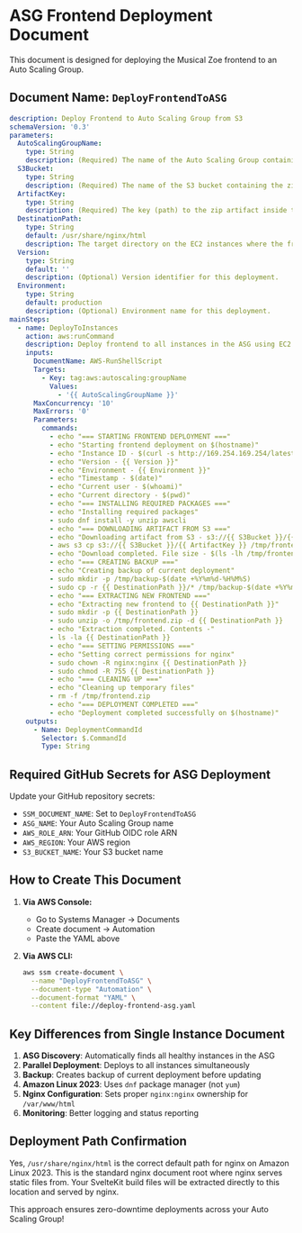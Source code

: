 # ASG Frontend Deployment Document

This document is designed for deploying the Musical Zoe frontend to an Auto Scaling Group.

## Document Name: `DeployFrontendToASG`

```yaml
description: Deploy Frontend to Auto Scaling Group from S3
schemaVersion: '0.3'
parameters:
  AutoScalingGroupName:
    type: String
    description: (Required) The name of the Auto Scaling Group containing the EC2 instances.
  S3Bucket:
    type: String
    description: (Required) The name of the S3 bucket containing the zipped frontend artifact.
  ArtifactKey:
    type: String
    description: (Required) The key (path) to the zip artifact inside the S3 bucket.
  DestinationPath:
    type: String
    default: /usr/share/nginx/html
    description: The target directory on the EC2 instances where the frontend files will be extracted.
  Version:
    type: String
    default: ''
    description: (Optional) Version identifier for this deployment.
  Environment:
    type: String
    default: production
    description: (Optional) Environment name for this deployment.
mainSteps:
  - name: DeployToInstances
    action: aws:runCommand
    description: Deploy frontend to all instances in the ASG using EC2 tags
    inputs:
      DocumentName: AWS-RunShellScript
      Targets:
        - Key: tag:aws:autoscaling:groupName
          Values:
            - '{{ AutoScalingGroupName }}'
      MaxConcurrency: '10'
      MaxErrors: '0'
      Parameters:
        commands:
          - echo "=== STARTING FRONTEND DEPLOYMENT ==="
          - echo "Starting frontend deployment on $(hostname)"
          - echo "Instance ID - $(curl -s http://169.254.169.254/latest/meta-data/instance-id)"
          - echo "Version - {{ Version }}"
          - echo "Environment - {{ Environment }}"
          - echo "Timestamp - $(date)"
          - echo "Current user - $(whoami)"
          - echo "Current directory - $(pwd)"
          - echo "=== INSTALLING REQUIRED PACKAGES ==="
          - echo "Installing required packages"
          - sudo dnf install -y unzip awscli
          - echo "=== DOWNLOADING ARTIFACT FROM S3 ==="
          - echo "Downloading artifact from S3 - s3://{{ S3Bucket }}/{{ ArtifactKey }}"
          - aws s3 cp s3://{{ S3Bucket }}/{{ ArtifactKey }} /tmp/frontend.zip
          - echo "Download completed. File size - $(ls -lh /tmp/frontend.zip)"
          - echo "=== CREATING BACKUP ==="
          - echo "Creating backup of current deployment"
          - sudo mkdir -p /tmp/backup-$(date +%Y%m%d-%H%M%S)
          - sudo cp -r {{ DestinationPath }}/* /tmp/backup-$(date +%Y%m%d-%H%M%S)/ 2>/dev/null || echo "No existing files to backup"
          - echo "=== EXTRACTING NEW FRONTEND ==="
          - echo "Extracting new frontend to {{ DestinationPath }}"
          - sudo mkdir -p {{ DestinationPath }}
          - sudo unzip -o /tmp/frontend.zip -d {{ DestinationPath }}
          - echo "Extraction completed. Contents -"
          - ls -la {{ DestinationPath }}
          - echo "=== SETTING PERMISSIONS ==="
          - echo "Setting correct permissions for nginx"
          - sudo chown -R nginx:nginx {{ DestinationPath }}
          - sudo chmod -R 755 {{ DestinationPath }}
          - echo "=== CLEANING UP ==="
          - echo "Cleaning up temporary files"
          - rm -f /tmp/frontend.zip
          - echo "=== DEPLOYMENT COMPLETED ==="
          - echo "Deployment completed successfully on $(hostname)"
    outputs:
      - Name: DeploymentCommandId
        Selector: $.CommandId
        Type: String
```

## Required GitHub Secrets for ASG Deployment

Update your GitHub repository secrets:

- `SSM_DOCUMENT_NAME`: Set to `DeployFrontendToASG`
- `ASG_NAME`: Your Auto Scaling Group name
- `AWS_ROLE_ARN`: Your GitHub OIDC role ARN
- `AWS_REGION`: Your AWS region
- `S3_BUCKET_NAME`: Your S3 bucket name

## How to Create This Document

1. **Via AWS Console:**
   - Go to Systems Manager → Documents
   - Create document → Automation
   - Paste the YAML above

2. **Via AWS CLI:**
   ```bash
   aws ssm create-document \
     --name "DeployFrontendToASG" \
     --document-type "Automation" \
     --document-format "YAML" \
     --content file://deploy-frontend-asg.yaml
   ```

## Key Differences from Single Instance Document

1. **ASG Discovery**: Automatically finds all healthy instances in the ASG
2. **Parallel Deployment**: Deploys to all instances simultaneously
3. **Backup**: Creates backup of current deployment before updating
4. **Amazon Linux 2023**: Uses `dnf` package manager (not `yum`)
5. **Nginx Configuration**: Sets proper `nginx:nginx` ownership for `/var/www/html`
6. **Monitoring**: Better logging and status reporting

## Deployment Path Confirmation

Yes, `/usr/share/nginx/html` is the correct default path for nginx on Amazon Linux 2023. This is the standard nginx document root where nginx serves static files from. Your SvelteKit build files will be extracted directly to this location and served by nginx.

This approach ensures zero-downtime deployments across your Auto Scaling Group!
